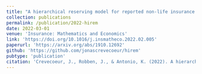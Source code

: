 ```yaml
---
title: "A hierarchical reserving model for reported non-life insurance claims"
collection: publications 
permalink: /publication/2022-hirem
date: 2022-03-01
venue: 'Insurance: Mathematics and Economics'
link: 'https://doi.org/10.1016/j.insmatheco.2022.02.005'
paperurl: 'https://arxiv.org/abs/1910.12692'
github: 'https://github.com/jonascrevecoeur/hirem'
pubtype: 'publication'
citation: 'Crevecoeur, J., Robben, J., & Antonio, K. (2022). A hierarchical reserving model for reported non-life insurance claims. <em>Insurance: Mathematics and Economics</em>.'
---
```

